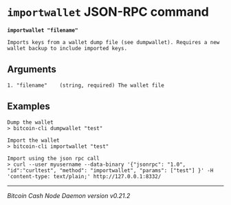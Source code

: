 `importwallet` JSON-RPC command
===============================

**`importwallet "filename"`**

```
Imports keys from a wallet dump file (see dumpwallet). Requires a new wallet backup to include imported keys.
```

Arguments
---------

```
1. "filename"    (string, required) The wallet file
```

Examples
--------

```
Dump the wallet
> bitcoin-cli dumpwallet "test"

Import the wallet
> bitcoin-cli importwallet "test"

Import using the json rpc call
> curl --user myusername --data-binary '{"jsonrpc": "1.0", "id":"curltest", "method": "importwallet", "params": ["test"] }' -H 'content-type: text/plain;' http://127.0.0.1:8332/
```

***

*Bitcoin Cash Node Daemon version v0.21.2*
